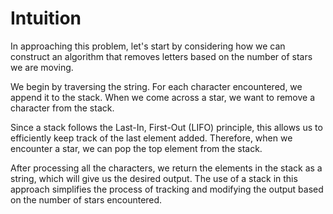 # Intuition

In approaching this problem, let's start by considering how we can construct an algorithm that removes letters based on the number of stars we are moving.

We begin by traversing the string. For each character encountered, we append it to the stack. When we come across a star, we want to remove a character from the stack.

Since a stack follows the Last-In, First-Out (LIFO) principle, this allows us to efficiently keep track of the last element added. Therefore, when we encounter a star, we can pop the top element from the stack.

After processing all the characters, we return the elements in the stack as a string, which will give us the desired output. The use of a stack in this approach simplifies the process of tracking and modifying the output based on the number of stars encountered.
